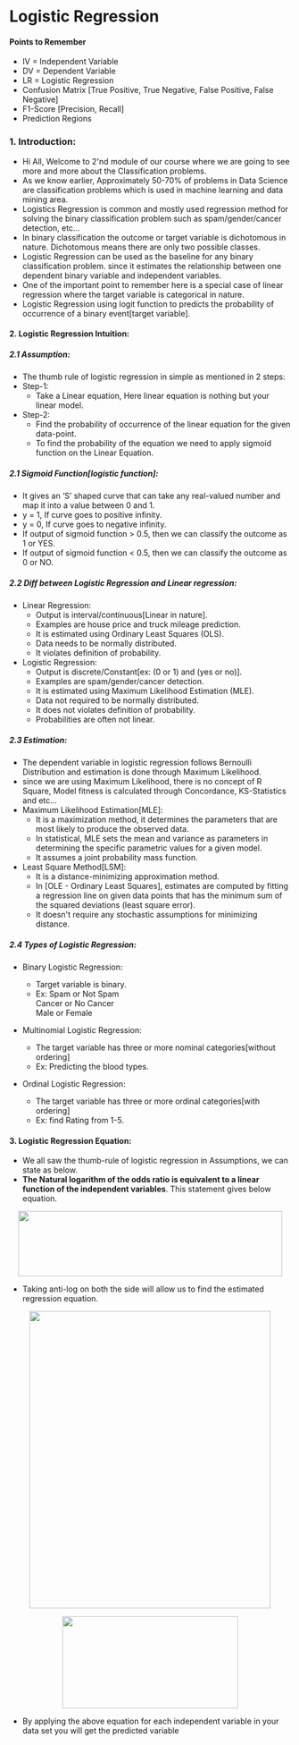 # Logistic Regression

#### Points to Remember
- IV = Independent Variable
- DV = Dependent Variable
- LR = Logistic Regression
- Confusion Matrix [True Positive, True Negative, False Positive, False Negative]
- F1-Score [Precision, Recall]
- Prediction Regions

### 1. Introduction:
- Hi All, Welcome to 2'nd module of our course where we are going to see more and more about the Classification problems.
- As we know earlier, Approximately 50-70% of problems in Data Science are classification problems which is used in machine learning and data mining area.
- Logistics Regression is common and mostly used regression method for solving the binary classification problem such as spam/gender/cancer detection, etc...
- In binary classification the outcome or target variable is dichotomous in nature. Dichotomous means there are only two possible classes.
- Logistic Regression can be used as the baseline for any binary classification problem. since it estimates the relationship between one dependent binary variable and independent variables.
- One of the important point to remember here is a special case of linear regression where the target variable is categorical in nature.
- Logistic Regression using logit function to predicts the probability of occurrence of a binary event[target variable].

#### 2. Logistic Regression Intuition:
##### 2.1 Assumption:
- The thumb rule of logistic regression in simple as mentioned in 2 steps:
- Step-1:
	- Take a Linear equation, Here linear equation is nothing but your linear model.  
- Step-2:  
	- Find the probability of occurrence of the linear equation for the given data-point.  
	- To find the probability of the equation we need to apply sigmoid function on the Linear Equation.    

##### 2.1 Sigmoid Function[logistic function]:
- It gives an ‘S’ shaped curve that can take any real-valued number and map it into a value between 0 and 1. 
- y = 1, If curve goes to positive infinity.
- y = 0, If curve goes to negative infinity.
- If output of sigmoid function > 0.5, then we can classify the outcome as 1 or YES.
- If output of sigmoid function < 0.5, then we can classify the outcome as 0 or NO.


##### 2.2 Diff between Logistic Regression and Linear regression:
- Linear Regression:
	- Output is interval/continuous[Linear in nature].
	- Examples are house price and truck mileage prediction.
	- It is estimated using Ordinary Least Squares (OLS).
	- Data needs to be normally distributed.
	- It violates definition of probability.
- Logistic Regression:
	- Output is discrete/Constant[ex: (0 or 1) and (yes or no)].
	- Examples are spam/gender/cancer detection.
	- It is estimated using Maximum Likelihood Estimation (MLE).
	- Data not required to be normally distributed.
	- It does not violates definition of probability.
	- Probabilities are often not linear.

##### 2.3 Estimation:
- The dependent variable in logistic regression follows Bernoulli Distribution and estimation is done through Maximum Likelihood.
- since we are using Maximum Likelihood, there is no concept of R Square, Model fitness is calculated through Concordance, KS-Statistics and etc...
- Maximum Likelihood Estimation[MLE]:
	- It is a maximization method, it determines the parameters that are most likely to produce the observed data. 
	- In statistical, MLE sets the mean and variance as parameters in determining the specific parametric values for a given model.
	- It assumes a joint probability mass function.
- Least Square Method[LSM]:
	- It is a distance-minimizing approximation method.
	- In [OLE - Ordinary Least Squares], estimates are computed by fitting a regression line on given data points that has the minimum sum of the squared deviations (least square error). 
	- It doesn't require any stochastic assumptions for minimizing distance.

##### 2.4 Types of Logistic Regression:
- Binary Logistic Regression:   
	- Target variable is binary.
	- Ex:
		Spam or Not Spam   
		Cancer or No Cancer   
		Male or Female
- Multinomial Logistic Regression:
	- The target variable has three or more nominal categories[without ordering]
	- Ex:
		Predicting the blood types.

- Ordinal Logistic Regression:
	- The target variable has three or more ordinal categories[with ordering]
	- Ex:
		find Rating from 1-5.

#### 3. Logistic Regression Equation:
- We all saw the thumb-rule of logistic regression in Assumptions, we can state as below.
- **The Natural logarithm of the odds ratio is equivalent to a linear function of the independent variables**. This statement gives below equation.

<p align="center">
  <img width="473" height="117" src="https://github.com/ManikandanJeyabal/Machine-Learning-101/blob/CM_LGR/4-Classification%20Models/Logistic%20Regression/references/Fig-1.JPG?raw=true">
</p> 


- Taking anti-log on both the side will allow us to find the estimated regression equation.

<p align="center">
  <img width="432" height="532" src="https://github.com/ManikandanJeyabal/Machine-Learning-101/blob/CM_LGR/4-Classification%20Models/Logistic%20Regression/references/Fig-1.JPG?raw=true">
</p> 

<p align="center">
  <img width="315" height="165" src="https://github.com/ManikandanJeyabal/Machine-Learning-101/blob/CM_LGR/4-Classification%20Models/Logistic%20Regression/references/Fig-3.JPG?raw=true">
</p> 

- By applying the above equation for each independent variable in your data set you will get the predicted variable 


